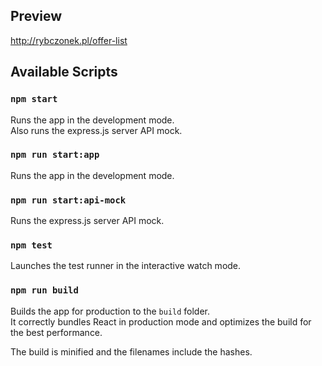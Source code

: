 ## Preview

http://rybczonek.pl/offer-list

## Available Scripts

### `npm start`

Runs the app in the development mode.<br />
Also runs the express.js server API mock.

### `npm run start:app`

Runs the app in the development mode.

### `npm run start:api-mock`

Runs the express.js server API mock.

### `npm test`

Launches the test runner in the interactive watch mode.

### `npm run build`

Builds the app for production to the `build` folder.<br />
It correctly bundles React in production mode and optimizes the build for the best performance.

The build is minified and the filenames include the hashes.
